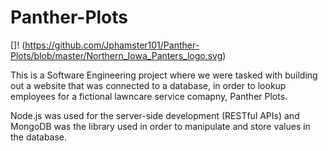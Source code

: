 # Panther-Plots

[]! (https://github.com/Jphamster101/Panther-Plots/blob/master/Northern_Iowa_Panters_logo.svg)

This is a Software Engineering project where we were tasked with building out a website that was connected to a database, in order to lookup employees for a fictional lawncare service comapny, Panther Plots.

Node.js was used for the server-side development (RESTful APIs) and MongoDB was the library used in order to manipulate and store values in the database.
